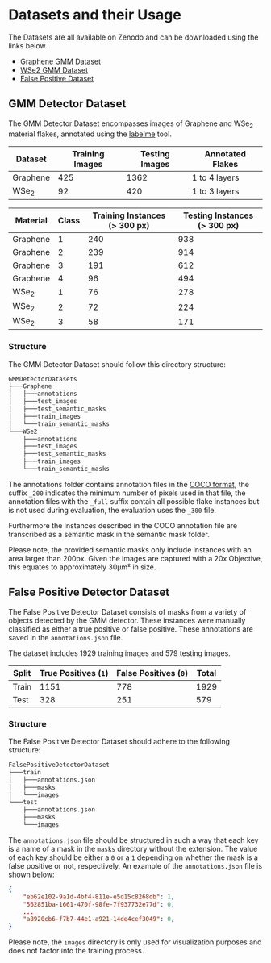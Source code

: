 # Datasets and their Usage

The Datasets are all available on Zenodo and can be downloaded using the links below.

- [Graphene GMM Dataset](https://zenodo.org/records/8042835/files/Graphene_Dataset.zip?download=1)
- [WSe2 GMM Dataset](https://zenodo.org/records/8042835/files/WSe2_Dataset.zip?download=1)
- [False Positive Dataset](https://zenodo.org/records/8042835/files/FP_Detector_Dataset.zip?download=1)

## GMM Detector Dataset

The GMM Detector Dataset encompasses images of Graphene and WSe<sub>2</sub> material flakes, annotated using the [labelme](https://github.com/wkentaro/labelme) tool.

| Dataset         | Training Images | Testing Images | Annotated Flakes |
| --------------- | --------------- | -------------- | ---------------- |
| Graphene        | 425             | 1362           | 1 to 4 layers    |
| WSe<sub>2</sub> | 92              | 420            | 1 to 3 layers    |

| Material        | Class | Training Instances (> 300 px) | Testing Instances (> 300 px) |
| --------------- | ----- | ----------------------------- | ---------------------------- |
| Graphene        | 1     | 240                           | 938                          |
| Graphene        | 2     | 239                           | 914                          |
| Graphene        | 3     | 191                           | 612                          |
| Graphene        | 4     | 96                            | 494                          |
| WSe<sub>2</sub> | 1     | 76                            | 278                          |
| WSe<sub>2</sub> | 2     | 72                            | 224                          |
| WSe<sub>2</sub> | 3     | 58                            | 171                          |

### Structure

The GMM Detector Dataset should follow this directory structure:

```markdown
GMMDetectorDatasets
├───Graphene
│   ├───annotations
│   ├───test_images
│   ├───test_semantic_masks
│   ├───train_images
│   └───train_semantic_masks
└───WSe2
    ├───annotations
    ├───test_images
    ├───test_semantic_masks
    ├───train_images
    └───train_semantic_masks
```

The annotations folder contains annotation files in the [COCO format](https://cocodataset.org/#format-data), the suffix `_200` indicates the minimum number of pixels used in that file, the annotation files with the `_full` suffix contain all possible flake instances but is not used during evaluation, the evaluation uses the `_300` file.

Furthermore the instances described in the COCO annotation file are transcribed as a semantic mask in the semantic mask folder.

Please note, the provided semantic masks only include instances with an area larger than 200px. Given the images are captured with a 20x Objective, this equates to approximately 30μm² in size.

## False Positive Detector Dataset

The False Positive Detector Dataset consists of masks from a variety of objects detected by the GMM detector. These instances were manually classified as either a true positive or false positive. These annotations are saved in the `annotations.json` file.

The dataset includes 1929 training images and 579 testing images.

| Split | True Positives (`1`) | False Positives (`0`) | Total |
| ----- | -------------------- | --------------------- | ----- |
| Train | 1151                 | 778                   | 1929  |
| Test  | 328                  | 251                   | 579   |

### Structure

The False Positive Detector Dataset should adhere to the following structure:

```markdown
FalsePositiveDetectorDataset
├───train
│   ├───annotations.json
│   ├───masks
│   └───images
└───test
    ├───annotations.json
    ├───masks
    └───images
```

The `annotations.json` file should be structured in such a way that each key is a name of a mask in the `masks` directory without the extension. The value of each key should be either a `0` or a `1` depending on whether the mask is a false positive or not, respectively. An example of the `annotations.json` file is shown below:

```json
{
    "eb62e102-9a1d-4bf4-811e-e5d15c8268db": 1,
    "562851ba-1661-470f-98fe-7f937732e77d": 0,
    ...
    "a8920cb6-f7b7-44e1-a921-14de4cef3049": 0,
}
```

Please note, the `images` directory is only used for visualization purposes and does not factor into the training process.
